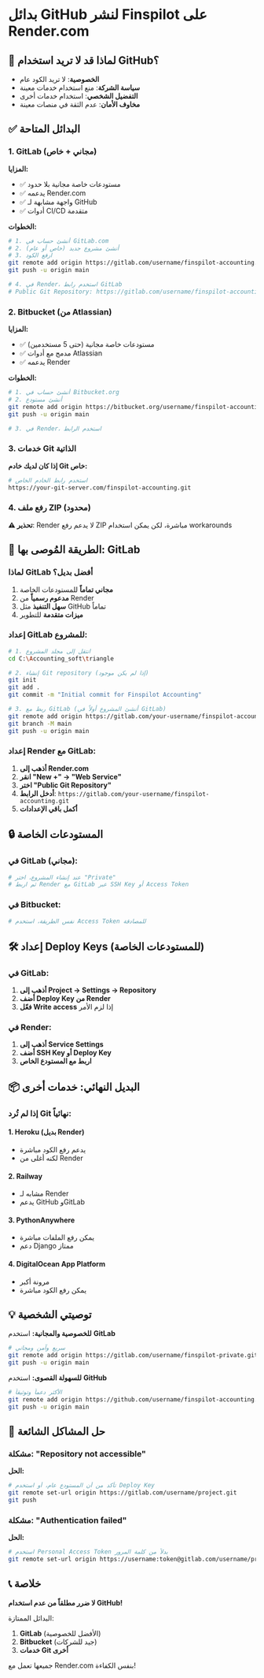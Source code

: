 # بدائل GitHub لنشر Finspilot على Render.com

## 🤔 لماذا قد لا تريد استخدام GitHub؟

- **الخصوصية**: لا تريد الكود عام
- **سياسة الشركة**: منع استخدام خدمات معينة  
- **التفضيل الشخصي**: استخدام خدمات أخرى
- **مخاوف الأمان**: عدم الثقة في منصات معينة

## ✅ البدائل المتاحة

### 1. GitLab (مجاني + خاص)

**المزايا:**
- ✅ مستودعات خاصة مجانية بلا حدود
- ✅ يدعمه Render.com
- ✅ واجهة مشابهة لـ GitHub
- ✅ أدوات CI/CD متقدمة

**الخطوات:**
```bash
# 1. أنشئ حساب في GitLab.com
# 2. أنشئ مشروع جديد (خاص أو عام)
# 3. ارفع الكود
git remote add origin https://gitlab.com/username/finspilot-accounting.git
git push -u origin main

# 4. في Render، استخدم رابط GitLab
# Public Git Repository: https://gitlab.com/username/finspilot-accounting.git
```

### 2. Bitbucket (من Atlassian)

**المزايا:**
- ✅ مستودعات خاصة مجانية (حتى 5 مستخدمين)
- ✅ مدمج مع أدوات Atlassian
- ✅ يدعمه Render

**الخطوات:**
```bash
# 1. أنشئ حساب في Bitbucket.org
# 2. أنشئ مستودع
git remote add origin https://bitbucket.org/username/finspilot-accounting.git
git push -u origin main

# 3. في Render، استخدم الرابط
```

### 3. خدمات Git الذاتية

**إذا كان لديك خادم Git خاص:**
```bash
# استخدم رابط الخادم الخاص
https://your-git-server.com/finspilot-accounting.git
```

### 4. رفع ملف ZIP (محدود)

**⚠️ تحذير**: Render لا يدعم رفع ZIP مباشرة، لكن يمكن استخدام workarounds

## 🚀 الطريقة المُوصى بها: GitLab

### لماذا GitLab أفضل بديل؟

1. **مجاني تماماً** للمستودعات الخاصة
2. **مدعوم رسمياً** من Render
3. **سهل التنفيذ** مثل GitHub تماماً
4. **ميزات متقدمة** للتطوير

### إعداد GitLab للمشروع:

```bash
# 1. انتقل إلى مجلد المشروع
cd C:\Accounting_soft\triangle

# 2. إنشاء Git repository (إذا لم يكن موجود)
git init
git add .
git commit -m "Initial commit for Finspilot Accounting"

# 3. ربط مع GitLab (أنشئ المشروع أولاً في GitLab)
git remote add origin https://gitlab.com/your-username/finspilot-accounting.git
git branch -M main
git push -u origin main
```

### إعداد Render مع GitLab:

1. **أذهب إلى Render.com**
2. **انقر "New +" → "Web Service"**
3. **اختر "Public Git Repository"**
4. **أدخل الرابط**: `https://gitlab.com/your-username/finspilot-accounting.git`
5. **أكمل باقي الإعدادات**

## 🔒 المستودعات الخاصة

### في GitLab (مجاني):
```bash
# عند إنشاء المشروع، اختر "Private"
# ثم اربط Render مع GitLab عبر SSH Key أو Access Token
```

### في Bitbucket:
```bash
# نفس الطريقة، استخدم Access Token للمصادقة
```

## 🛠️ إعداد Deploy Keys (للمستودعات الخاصة)

### في GitLab:
1. **أذهب إلى Project → Settings → Repository**
2. **أضف Deploy Key من Render**
3. **فعّل Write access** إذا لزم الأمر

### في Render:
1. **أذهب إلى Service Settings**
2. **أضف SSH Key أو Deploy Key**
3. **اربط مع المستودع الخاص**

## 📦 البديل النهائي: خدمات أخرى

### إذا لم تُرد Git نهائياً:

#### 1. Heroku (بديل Render)
- يدعم رفع الكود مباشرة
- لكنه أغلى من Render

#### 2. Railway
- مشابه لـ Render
- يدعم GitHub وGitLab

#### 3. PythonAnywhere
- يمكن رفع الملفات مباشرة
- دعم Django ممتاز

#### 4. DigitalOcean App Platform
- مرونة أكبر
- يمكن رفع الكود مباشرة

## 💡 توصيتي الشخصية

**للخصوصية والمجانية:** استخدم **GitLab**
```bash
# سريع وآمن ومجاني
git remote add origin https://gitlab.com/username/finspilot-private.git
git push -u origin main
```

**للسهولة القصوى:** استخدم **GitHub**
```bash
# الأكثر دعماً وتوثيقاً
git remote add origin https://github.com/username/finspilot-accounting.git
git push -u origin main
```

## 🔧 حل المشاكل الشائعة

### مشكلة: "Repository not accessible"
**الحل:**
```bash
# تأكد من أن المستودع عام، أو استخدم Deploy Key
git remote set-url origin https://gitlab.com/username/project.git
git push
```

### مشكلة: "Authentication failed"
**الحل:**
```bash
# استخدم Personal Access Token بدلاً من كلمة المرور
git remote set-url origin https://username:token@gitlab.com/username/project.git
```

## 📞 خلاصة

**لا ضرر مطلقاً من عدم استخدام GitHub!**

البدائل الممتازة:
1. **GitLab** (الأفضل للخصوصية)
2. **Bitbucket** (جيد للشركات)  
3. **خدمات Git أخرى**

جميعها تعمل مع Render.com بنفس الكفاءة!
